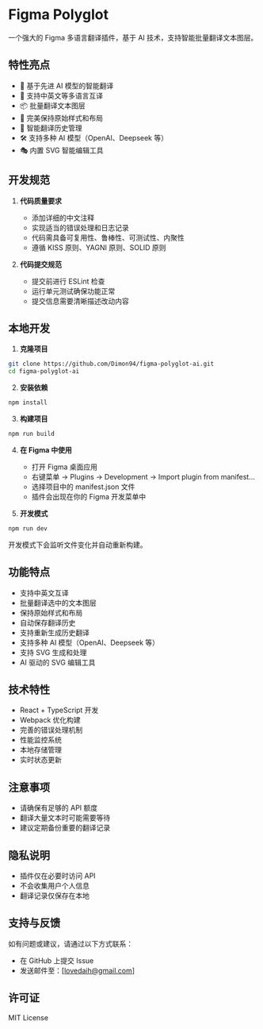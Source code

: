 # Figma Polyglot

一个强大的 Figma 多语言翻译插件，基于 AI 技术，支持智能批量翻译文本图层。

## 特性亮点

- 🚀 基于先进 AI 模型的智能翻译
- 🎯 支持中英文等多语言互译
- 📦 批量翻译文本图层
- 🎨 完美保持原始样式和布局
- 💾 智能翻译历史管理
- 🛠 支持多种 AI 模型（OpenAI、Deepseek 等）
- 🎭 内置 SVG 智能编辑工具

## 开发规范

1. **代码质量要求**
   - 添加详细的中文注释
   - 实现适当的错误处理和日志记录
   - 代码需具备可复用性、鲁棒性、可测试性、内聚性
   - 遵循 KISS 原则、YAGNI 原则、SOLID 原则

2. **代码提交规范**
   - 提交前进行 ESLint 检查
   - 运行单元测试确保功能正常
   - 提交信息需要清晰描述改动内容

## 本地开发

1. **克隆项目**
```bash
git clone https://github.com/Dimon94/figma-polyglot-ai.git
cd figma-polyglot-ai
```

2. **安装依赖**
```bash
npm install
```

3. **构建项目**
```bash
npm run build
```

4. **在 Figma 中使用**
   - 打开 Figma 桌面应用
   - 右键菜单 -> Plugins -> Development -> Import plugin from manifest...
   - 选择项目中的 manifest.json 文件
   - 插件会出现在你的 Figma 开发菜单中

5. **开发模式**
```bash
npm run dev
```
开发模式下会监听文件变化并自动重新构建。

## 功能特点

- 支持中英文互译
- 批量翻译选中的文本图层
- 保持原始样式和布局
- 自动保存翻译历史
- 支持重新生成历史翻译
- 支持多种 AI 模型（OpenAI、Deepseek 等）
- 支持 SVG 生成和处理
- AI 驱动的 SVG 编辑工具

## 技术特性

- React + TypeScript 开发
- Webpack 优化构建
- 完善的错误处理机制
- 性能监控系统
- 本地存储管理
- 实时状态更新

## 注意事项

- 请确保有足够的 API 额度
- 翻译大量文本时可能需要等待
- 建议定期备份重要的翻译记录

## 隐私说明

- 插件仅在必要时访问 API
- 不会收集用户个人信息
- 翻译记录仅保存在本地

## 支持与反馈

如有问题或建议，请通过以下方式联系：

- 在 GitHub 上提交 Issue
- 发送邮件至：[lovedaih@gmail.com]

## 许可证

MIT License
